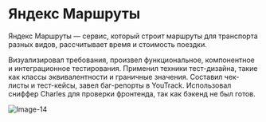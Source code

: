 # Яндекс Маршруты

Яндекс Маршруты — сервис, который строит маршруты для транспорта разных видов, рассчитывает время и стоимость поездки.

Визуализировал требования, произвел функциональное, компонентное и интеграционное тестирования. Применил техники тест-дизайна, такие как классы эквивалентности и граничные значения. Составил чек-листы и тест-кейсы, завел баг-репорты в YouTrack. Использовал сниффер Charles для проверки фронтенда, так как бэкенд не был готов.

![Image-14](https://github.com/IvanTcanga/First_sprint/assets/144273733/e83af423-7847-4eff-842c-d454d8bb4f21)
